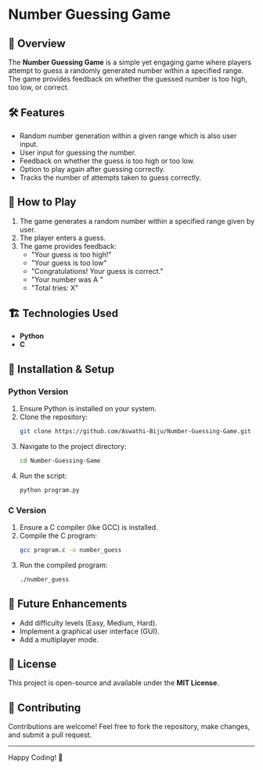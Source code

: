 # Number Guessing Game

## 🎯 Overview
The **Number Guessing Game** is a simple yet engaging game where players attempt to guess a randomly generated number within a specified range. The game provides feedback on whether the guessed number is too high, too low, or correct.

## 🛠 Features
- Random number generation within a given range which is also user input.
- User input for guessing the number.
- Feedback on whether the guess is too high or too low.
- Option to play again after guessing correctly.
- Tracks the number of attempts taken to guess correctly.

## 🚀 How to Play
1. The game generates a random number within a specified range given by user.
2. The player enters a guess.
3. The game provides feedback:
   - "Your guess is too high!"
   - "Your guess is too low"
   - "Congratulations! Your guess is correct."
   - "Your number was A "
   - "Total tries: X"

## 🏗 Technologies Used
- **Python**
- **C**

## 🔧 Installation & Setup
### Python Version
1. Ensure Python is installed on your system.
2. Clone the repository:
   ```sh
   git clone https://github.com/Aswathi-Biju/Number-Guessing-Game.git
   ```
3. Navigate to the project directory:
   ```sh
   cd Number-Guessing-Game
   ```
4. Run the script:
   ```sh
   python program.py
   ```

### C Version
1. Ensure a C compiler (like GCC) is installed.
2. Compile the C program:
   ```sh
   gcc program.c -o number_guess
   ```
3. Run the compiled program:
   ```sh
   ./number_guess
   ```

## 📌 Future Enhancements
- Add difficulty levels (Easy, Medium, Hard).
- Implement a graphical user interface (GUI).
- Add a multiplayer mode.

## 📜 License
This project is open-source and available under the **MIT License**.

## 🤝 Contributing
Contributions are welcome! Feel free to fork the repository, make changes, and submit a pull request.

---
Happy Coding! 🎲

